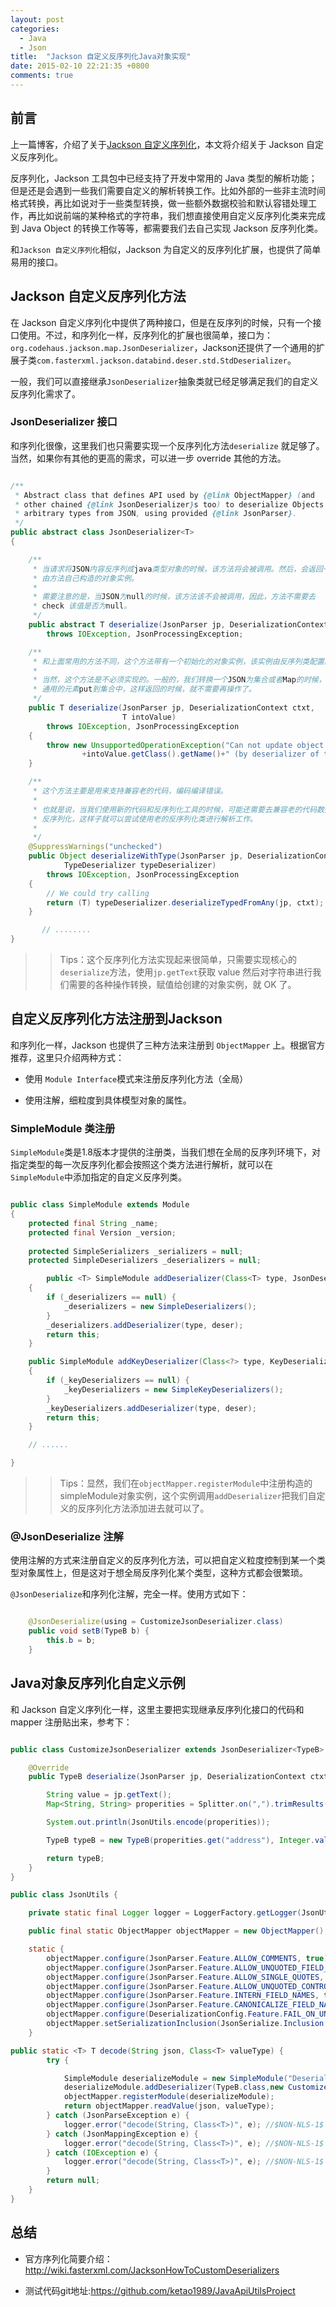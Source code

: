 ```yaml
---
layout: post
categories: 
  - Java 
  - Json  
title:  "Jackson 自定义反序列化Java对象实现"
date: 2015-02-10 22:21:35 +0800
comments: true
---
```


## <a id="Intro">前言</a>

上一篇博客，介绍了关于[Jackson 自定义序列化](http://ketao1989.github.io/posts/Jackson-Serialize-Java-Object-Implementation.html)，本文将介绍关于 Jackson 自定义反序列化。

反序列化，Jackson 工具包中已经支持了开发中常用的 Java 类型的解析功能；但是还是会遇到一些我们需要自定义的解析转换工作。比如外部的一些非主流时间格式转换，再比如说对于一些类型转换，做一些额外数据校验和默认容错处理工作，再比如说前端的某种格式的字符串，我们想直接使用自定义反序列化类来完成到 Java Object 的转换工作等等，都需要我们去自己实现 Jackson 反序列化类。

和`Jackson 自定义序列化`相似，Jackson 为自定义的反序列化扩展，也提供了简单易用的接口。

## <a id="CustomizeDeserialize">Jackson 自定义反序列化方法</a>

在 Jackson 自定义序列化中提供了两种接口，但是在反序列的时候，只有一个接口使用。不过，和序列化一样，反序列化的扩展也很简单，接口为：`org.codehaus.jackson.map.JsonDeserializer`，Jackson还提供了一个通用的扩展子类`com.fasterxml.jackson.databind.deser.std.StdDeserializer`。

一般，我们可以直接继承`JsonDeserializer`抽象类就已经足够满足我们的自定义反序列化需求了。

### JsonDeserializer 接口

和序列化很像，这里我们也只需要实现一个反序列化方法`deserialize` 就足够了。当然，如果你有其他的更高的需求，可以进一步 override 其他的方法。

``` java

/**
 * Abstract class that defines API used by {@link ObjectMapper} (and
 * other chained {@link JsonDeserializer}s too) to deserialize Objects of
 * arbitrary types from JSON, using provided {@link JsonParser}.
 */
public abstract class JsonDeserializer<T>
{

    /**
     * 当请求将JSON内容反序列成java类型对象的时候，该方法将会被调用。然后，会返回一个
     * 由方法自己构造的对象实例。
     *
     * 需要注意的是，当JSON为null的时候，该方法该不会被调用，因此，方法不需要去
     * check 该值是否为null。
     */
    public abstract T deserialize(JsonParser jp, DeserializationContext ctxt)
        throws IOException, JsonProcessingException;

    /**
     * 和上面常用的方法不同，这个方法带有一个初始化的对象实例，该实例由反序列类配置的。
     * 
     * 当然，这个方法是不必须实现的。一般的，我们转换一个JSON为集合或者Map的时候，可以把
     * 通用的元素put到集合中，这样返回的时候，就不需要再操作了。
     */
    public T deserialize(JsonParser jp, DeserializationContext ctxt,
                         T intoValue)
        throws IOException, JsonProcessingException
    {
        throw new UnsupportedOperationException("Can not update object of type "
                +intoValue.getClass().getName()+" (by deserializer of type "+getClass().getName()+")");
    }

    /**
     * 这个方法主要是用来支持兼容老的代码，编码编译错误。
     *
     * 也就是说，当我们使用新的代码和反序列化工具的时候，可能还需要去兼容老的代码数据
     * 反序列化，这样子就可以尝试使用老的反序列化类进行解析工作。
     *
     */
    @SuppressWarnings("unchecked")
    public Object deserializeWithType(JsonParser jp, DeserializationContext ctxt,
            TypeDeserializer typeDeserializer)
        throws IOException, JsonProcessingException
    {
        // We could try calling 
        return (T) typeDeserializer.deserializeTypedFromAny(jp, ctxt);
    }

       // ........
}
```

>> Tips：这个反序列化方法实现起来很简单，只需要实现核心的`deserialize`方法，使用`jp.getText`获取 value 然后对字符串进行我们需要的各种操作转换，赋值给创建的对象实例，就 OK 了。
>> 

<!-- more -->

## <a id="RegisterDeserializer">自定义反序列化方法注册到Jackson</a>

和序列化一样，Jackson 也提供了三种方法来注册到 `ObjectMapper` 上。根据官方推荐，这里只介绍两种方式：

- 使用 `Module Interface`模式来注册反序列化方法（全局）

- 使用注解，细粒度到具体模型对象的属性。

### SimpleModule 类注册

`SimpleModule`类是1.8版本才提供的注册类，当我们想在全局的反序列环境下，对指定类型的每一次反序列化都会按照这个类方法进行解析，就可以在`SimpleModule`中添加指定的自定义反序列类。

``` java

public class SimpleModule extends Module
{
    protected final String _name;
    protected final Version _version;
    
    protected SimpleSerializers _serializers = null;
    protected SimpleDeserializers _deserializers = null;

        public <T> SimpleModule addDeserializer(Class<T> type, JsonDeserializer<? extends T> deser)
    {
        if (_deserializers == null) {
            _deserializers = new SimpleDeserializers();
        }
        _deserializers.addDeserializer(type, deser);
        return this;
    }

    public SimpleModule addKeyDeserializer(Class<?> type, KeyDeserializer deser)
    {
        if (_keyDeserializers == null) {
            _keyDeserializers = new SimpleKeyDeserializers();
        }
        _keyDeserializers.addDeserializer(type, deser);
        return this;
    }

    // ......

}
```

>> Tips：显然，我们在`objectMapper.registerModule`中注册构造的simpleModule对象实例，这个实例调用`addDeserializer`把我们自定义的反序列化方法添加进去就可以了。
>> 

### @JsonDeserialize 注解

使用注解的方式来注册自定义的反序列化方法，可以把自定义粒度控制到某一个类型对象属性上，但是这对于想全局反序列化某个类型，这种方式都会很繁琐。

`@JsonDeserialize`和序列化注解，完全一样。使用方式如下：

``` java

    @JsonDeserialize(using = CustomizeJsonDeserializer.class)
    public void setB(TypeB b) {
        this.b = b;
    }

```

## <a id="JacksonCustomizeSample">Java对象反序列化自定义示例</a>

和 Jackson 自定义序列化一样，这里主要把实现继承反序列化接口的代码和 mapper 注册贴出来，参考下：

``` java

public class CustomizeJsonDeserializer extends JsonDeserializer<TypeB> {

    @Override
    public TypeB deserialize(JsonParser jp, DeserializationContext ctxt) throws IOException, JsonProcessingException {

        String value = jp.getText();
        Map<String, String> properities = Splitter.on(",").trimResults().withKeyValueSeparator("=").split(StringUtils.substringBetween(value, "{", "}"));

        System.out.println(JsonUtils.encode(properities));

        TypeB typeB = new TypeB(properities.get("address"), Integer.valueOf(properities.get("code")));

        return typeB;
    }
}

public class JsonUtils {

    private static final Logger logger = LoggerFactory.getLogger(JsonUtils.class);

    public final static ObjectMapper objectMapper = new ObjectMapper();

    static {
        objectMapper.configure(JsonParser.Feature.ALLOW_COMMENTS, true);
        objectMapper.configure(JsonParser.Feature.ALLOW_UNQUOTED_FIELD_NAMES, true);
        objectMapper.configure(JsonParser.Feature.ALLOW_SINGLE_QUOTES, true);
        objectMapper.configure(JsonParser.Feature.ALLOW_UNQUOTED_CONTROL_CHARS, true);
        objectMapper.configure(JsonParser.Feature.INTERN_FIELD_NAMES, true);
        objectMapper.configure(JsonParser.Feature.CANONICALIZE_FIELD_NAMES, true);
        objectMapper.configure(DeserializationConfig.Feature.FAIL_ON_UNKNOWN_PROPERTIES, false);
        objectMapper.setSerializationInclusion(JsonSerialize.Inclusion.NON_NULL);// JSON节点不包含属性值为NULL
    }

public static <T> T decode(String json, Class<T> valueType) {
        try {

            SimpleModule deserializeModule = new SimpleModule("DeserializeModule", new Version(1, 0, 0, null));
            deserializeModule.addDeserializer(TypeB.class,new CustomizeJsonDeserializer()); // assuming serializer declares correct class to bind to
            objectMapper.registerModule(deserializeModule);
            return objectMapper.readValue(json, valueType);
        } catch (JsonParseException e) {
            logger.error("decode(String, Class<T>)", e); //$NON-NLS-1$
        } catch (JsonMappingException e) {
            logger.error("decode(String, Class<T>)", e); //$NON-NLS-1$
        } catch (IOException e) {
            logger.error("decode(String, Class<T>)", e); //$NON-NLS-1$
        }
        return null;
    }
}
```

## <a id="End">总结</a>

- 官方序列化简要介绍：<http://wiki.fasterxml.com/JacksonHowToCustomDeserializers>

- 测试代码git地址:<https://github.com/ketao1989/JavaApiUtilsProject>
